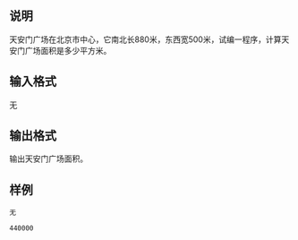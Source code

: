 <h2>说明</h2>

天安门广场在北京市中心，它南北长$880$米，东西宽$500$米，试编一程序，计算天安门广场面积是多少平方米。
<h2>输入格式</h2>

无

<h2>输出格式</h2>

输出天安门广场面积。

<h2>样例</h2>
<pre><code class="language-input1">无</code></pre><pre><code class="language-output1">440000
</code></pre>
